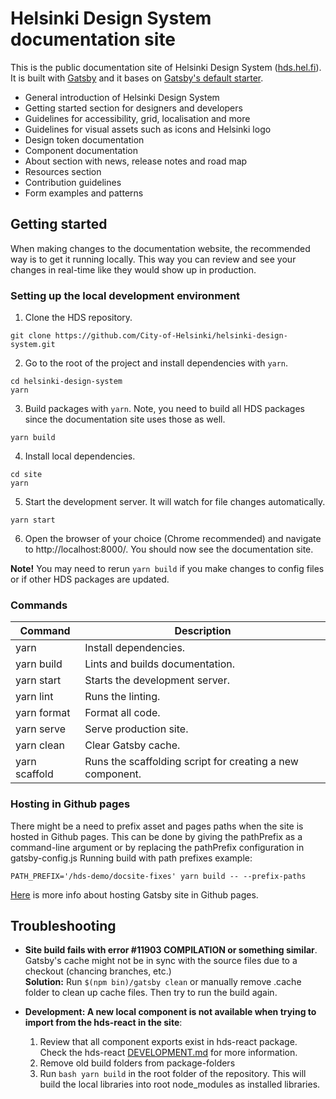 # Helsinki Design System documentation site

This is the public documentation site of Helsinki Design System ([hds.hel.fi](https://hds.hel.fi/)). It is built with [Gatsby](https://www.gatsbyjs.com/) and it bases on [Gatsby's default starter](https://github.com/gatsbyjs/gatsby-starter-default).
- General introduction of Helsinki Design System
- Getting started section for designers and developers
- Guidelines for accessibility, grid, localisation and more
- Guidelines for visual assets such as icons and Helsinki logo
- Design token documentation
- Component documentation
- About section with news, release notes and road map
- Resources section
- Contribution guidelines
- Form examples and patterns

## Getting started

When making changes to the documentation website, the recommended way is to get it running locally. This way you can review and see your changes in real-time like they would show up in production.

### Setting up the local development environment

1. Clone the HDS repository.
```
git clone https://github.com/City-of-Helsinki/helsinki-design-system.git
```

2. Go to the root of the project and install dependencies with `yarn`.
```
cd helsinki-design-system
yarn
```

3. Build packages with `yarn`. Note, you need to build all HDS packages since the documentation site uses those as well.
```
yarn build
```

4. Install local dependencies.
```
cd site
yarn
```

5. Start the development server. It will watch for file changes automatically.
```
yarn start
```

6. Open the browser of your choice (Chrome recommended) and navigate to http://localhost:8000/. You should now see the documentation site.

**Note!** You may need to rerun `yarn build` if you make changes to config files or if other HDS packages are updated.

### Commands

| Command                            | Description                                               |
| ---------------------------------- | --------------------------------------------------------- |
| yarn                               | Install dependencies.                                     |
| yarn build                         | Lints and builds documentation.                           |
| yarn start                         | Starts the development server.                            |
| yarn lint                          | Runs the linting.                                         |
| yarn format                        | Format all code.                                          |
| yarn serve                         | Serve production site.                                    |
| yarn clean                         | Clear Gatsby cache.                                       |
| yarn scaffold                      | Runs the scaffolding script for creating a new component. |

### Hosting in Github pages

There might be a need to prefix asset and pages paths when the site is hosted in Github pages. This can be done by giving the pathPrefix as a command-line argument or by replacing the pathPrefix configuration in gatsby-config.js
Running build with path prefixes example:
```
PATH_PREFIX='/hds-demo/docsite-fixes' yarn build -- --prefix-paths
```
[Here](https://www.gatsbyjs.com/docs/how-to/previews-deploys-hosting/how-gatsby-works-with-github-pages/) is more info about hosting Gatsby site in Github pages.

## Troubleshooting
- **Site build fails with error #11903 COMPILATION or something similar**. Gatsby's cache might not be in sync with the source files due to a checkout (chancing branches, etc.)  
  **Solution:** Run `$(npm bin)/gatsby clean` or manually remove .cache folder to clean up cache files. Then try to run the build again.

- **Development: A new local component is not available when trying to import from the hds-react in the site**:
  1. Review that all component exports exist in hds-react package. Check the hds-react [DEVELOPMENT.md](../packages/react/DEVELOPMENT.md) for more information.
  2. Remove old build folders from package-folders
  3. Run ```bash yarn build``` in the root folder of the repository. This will build the local libraries into root node_modules as installed libraries.
